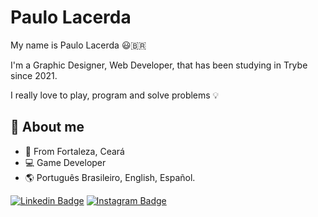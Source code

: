 # Paulo Lacerda

My name is Paulo Lacerda 😃🇧🇷

I'm a  Graphic Designer, Web Developer, that has been studying in Trybe since 2021.

I really love to play, program and solve problems 💡

## 🚀 About me

- 📍 From Fortaleza, Ceará
- 💻 Game Developer
- 🌎 Português Brasileiro, English, Español.


[![Linkedin Badge](https://img.shields.io/badge/-LinkedIn-blue?style=flat-square&logo=Linkedin&logoColor=white&link=https://www.linkedin.com/in/tassolacerda/)](https://www.linkedin.com/in/tassolacerda/)  [![Instagram Badge](https://img.shields.io/badge/-Instagram-purple?style=flat-square&logo=Instagram&logoColor=white&link=https://www.instagram.com/tassolacerda/)](https://www.instagram.com/tassolacerda/)

